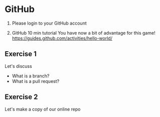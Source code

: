 # GitHub

1. Please login to your GitHub account

2. GitHub 10 min tutorial
You have now a bit of advantage for this game!
https://guides.github.com/activities/hello-world/

## Exercise 1

Let's discuss

- What is a branch?
- What is a pull request?

## Exercise 2

Let's make a copy of our online repo
